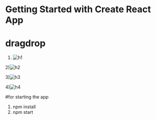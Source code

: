 # Getting Started with Create React App

# dragdrop
1) ![h1](https://user-images.githubusercontent.com/65324182/208057737-a81afb54-d028-42bd-bc00-7829c94b8509.jpg)

2)![h2](https://user-images.githubusercontent.com/65324182/208057764-a8c375cb-1b14-44a1-9e16-f315f4aad9ff.jpg)

3)![h3](https://user-images.githubusercontent.com/65324182/208057784-e6b8508e-9c29-440d-8a1b-f5edca9c0044.jpg)

4)![h4](https://user-images.githubusercontent.com/65324182/208057799-3a8ab873-119c-4c62-a033-dfb520b3b5a5.jpg)

#for starting the app
1) npm install
2) npm start
